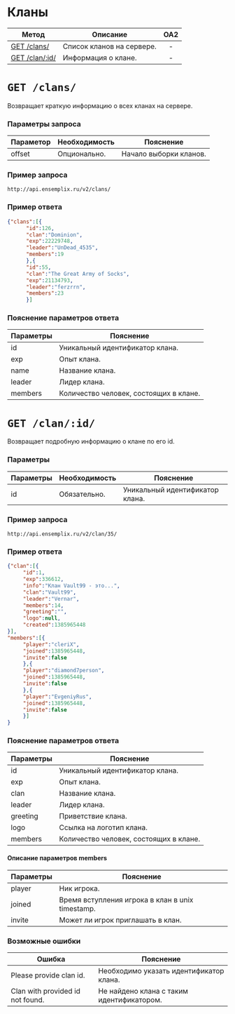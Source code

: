 Кланы
==========
| Метод | Описание | OA2 |
| ----- | -------- |:---:|
| [GET /clans/](clans.md#get-clans) | Список кланов на сервере. | - |
| [GET /clan/:id/](clans.md#get-clanid) | Информация о клане. | - |


# ``` GET /clans/ ``` 
Возвращает краткую информацию о всех кланах на сервере.

### Параметры запроса

| Параметор | Необходимость | Пояснение |
| --------- | ------------- | --------- |
| offset    | Опционально.  | Начало выборки кланов. |

### Пример запроса
``` 
http://api.ensemplix.ru/v2/clans/
```
### Пример ответа 
```json 
{"clans":[{
      "id":126,
      "clan":"Dominion",
      "exp":22229748,
      "leader":"UnDead_4535",
      "members":19
      },{
      "id":55,
      "clan":"The Great Army of Socks",
      "exp":21134793,
      "leader":"ferzrrn",
      "members":23
      }]
```
### Пояснение параметров ответа
| Параметры | Пояснение |
| --------- | --------- |
| id        | Уникальный идентификатор клана. |
| exp       | Опыт клана. |
| name      | Название клана. |
| leader    | Лидер клана. |
| members   | Количество человек, состоящих в клане. |

# ``` GET /clan/:id/ ``` 
Возвращает подробную информацию о клане по его id.

### Параметры

| Параметры | Необходимость | Пояснение |
| --------- | ------------- | --------- |
| id        | Обязательно.  | Уникальный идентификатор клана. |

### Пример запроса
``` 
http://api.ensemplix.ru/v2/clan/35/
```
### Пример ответа 
```json 
{"clan":[{
     "id":1,
     "exp":336612,
     "info":"Клан Vault99 - это...",
     "clan":"Vault99",
     "leader":"Vernar",
     "members":14,
     "greeting":"",
     "logo":null,
     "created":1385965448
}],
"members":[{
     "player":"cleriX",
     "joined":1385965448,
     "invite":false
     },{
     "player":"diamond7person",
     "joined":1385965448,
     "invite":false
     },{
     "player":"EvgeniyRus",
     "joined":1385965448,
     "invite":false
     }]
}
```
### Пояснение параметров ответа
| Параметры | Пояснение |
| --------- | --------- |
| id        | Уникальный идентификатор клана. |
| exp       | Опыт клана. |
| clan      | Название клана. |
| leader    | Лидер клана. |
| greeting  | Приветствие клана. |
| logo      | Ссылка на логотип клана. |
| members   | Количество человек, состоящих в клане. |

#### Описание параметров members

| Параметры | Пояснение |
| --------- | --------- |
| player    | Ник игрока. |
| joined    | Время вступления игрока в клан в unix timestamp. |
| invite    | Может ли игрок приглашать в клан. |

### Возможные ошибки
| Ошибка | Пояснение |
| ------ | --------- |
| Please provide clan id. | Необходимо указать идентификатор клана. |
| Clan with provided id not found. | Не найдено клана с таким идентификатором. |














